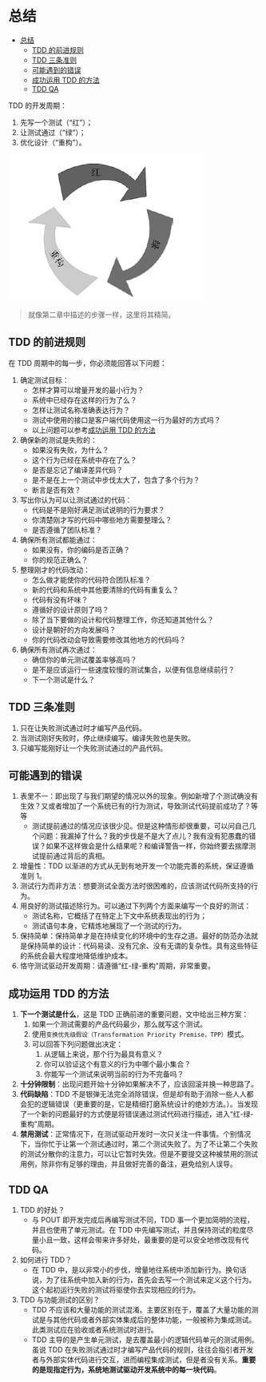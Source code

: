 # 总结

- [总结](#总结)
  - [TDD 的前进规则](#tdd-的前进规则)
  - [TDD 三条准则](#tdd-三条准则)
  - [可能遇到的错误](#可能遇到的错误)
  - [成功运用 TDD 的方法](#成功运用-tdd-的方法)
  - [TDD QA](#tdd-qa)

TDD 的开发周期：

1. 先写一个测试（“红”）；
2. 让测试通过（“绿”）；
3. 优化设计（“重构”）。

![TDDProcess](./pic/1_TDD_Process.png)

> 就像第二章中描述的步骤一样，这里将其精简。

## TDD 的前进规则

在 TDD 周期中的每一步，你必须能回答以下问题：

1. 确定测试目标：
   - 怎样才算可以增量开发的最小行为？
   - 系统中已经存在这样的行为了么？
   - 怎样让测试名称准确表达行为？
   - 测试中使用的接口是客户端代码使用这一行为最好的方式吗？
   - 以上问题可以参考[成功运用 TDD 的方法](#成功运用-tdd-的方法)
2. 确保新的测试是失败的：
   - 如果没有失败，为什么？
   - 这个行为已经在系统中存在了么？
   - 是否是忘记了编译差异代码？
   - 是不是在上一个测试中步伐太大了，包含了多个行为？
   - 断言是否有效？
3. 写出你认为可以让测试通过的代码：
   - 代码是不是刚好满足测试说明的行为要求？
   - 你清楚刚才写的代码中哪些地方需要整理么？
   - 是否遵循了团队标准？
4. 确保所有测试都能通过：
   - 如果没有，你的编码是否正确？
   - 你的规范正确么？
5. 整理刚才的代码改动：
   - 怎么做才能使你的代码符合团队标准？
   - 新的代码和系统中其他要清除的代码有重复么？
   - 代码有没有坏味？
   - 遵循好的设计原则了吗？
   - 除了当下要做的设计和代码整理工作，你还知道其他什么？
   - 设计是朝好的方向发展吗？
   - 你的代码改动会导致需要修改其他地方的代码吗？
6. 确保所有测试再次通过：
   - 确信你的单元测试覆盖率够高吗？
   - 是不是应该运行一些速度较慢的测试集合，以便有信息继续前行？
   - 下一个测试是什么？

## TDD 三条准则

1. 只在让失败测试通过时才编写产品代码。
2. 当测试刚好失败时，停止继续编写。编译失败也是失败。
3. 只编写能刚好让一个失败测试通过的产品代码。

## 可能遇到的错误

1. 表里不一：即出现了与我们期望的情况以外的现象。例如新增了个测试确没有生效？又或者增加了一个系统已有的行为测试，导致测试代码提前成功了？等等
   - 测试提前通过的情况应该很少见。但是这种情形却很重要，可以问自己几个问题：我漏掉了什么？我的步伐是不是大了点儿？我有没有犯愚蠢的错误？如果不这样做会是什么结果呢？和编译警告一样，你始终要去揣摩测试提前通过背后的真相。
2. 增量性：TDD 以渐进的方式从无到有地开发一个功能完善的系统，保证遵循准则 1。
3. 测试行为而非方法：想要测试全面方法时很困难的，应该测试代码所支持的行为。
4. 用良好的测试描述除行为。可以通过下列两个方面来编写一个良好的测试：
   - 测试名称，它概括了在特定上下文中系统表现出的行为；
   - 测试语句本身，它精炼地展现了一个测试的行为。
5. 保持简单：保持简单才是在持续变化的环境中的生存之道。最好的防范办法就是保持简单的设计：代码易读、没有冗余、没有无谓的复杂性。具有这些特征的系统会最大程度地降低维护成本。
6. 恪守测试驱动开发周期：请遵循“红-绿-重构”周期，非常重要。

## 成功运用 TDD 的方法

1. **下一个测试是什么**，这是 TDD 正确前进的重要问题，文中给出三种方案：
   1. 如果一个测试需要的产品代码最少，那么就写这个测试。
   2. 使用`变换优先级假设（Transformation Priority Premise，TPP）`模式。
   3. 可以回答下列问题做出决定：
      1. 从逻辑上来说，那个行为最具有意义？
      2. 你可以验证这个有意义的行为中哪个最小集合？
      3. 你能写一个测试来说明当前的行为不完备吗？
2. **十分钟限制**：出现问题开始十分钟如果解决不了，应该回滚并换一种思路了。
3. **代码缺陷**：TDD 不是银弹无法完全消除错误，但是却有助于消除一些人人都会犯的逻辑错误（更重要的是，它是精细打磨系统设计的绝妙方法。）。当发现了一个新的问题最好的方式便是将错误通过测试代码进行描述，进入“红-绿-重构”周期。
4. **禁用测试**：正常情况下，在测试驱动开发时一次只关注一件事情。个别情况下，当你忙于让第一个测试通过时，第二个测试失败了。为了不让第二个失败的测试分散你的注意力，可以让它暂时失效。但是不要提交这种被禁用的测试用例，除非你有足够的理由，并且做好完善的备注，避免给别人误导。

## TDD QA

1. TDD 的好处？
   - 与 POUT 即开发完成后再编写测试不同，TDD 事一个更加简明的流程，并且也使用了单元测试。在 TDD 中先编写测试，并且保持测试的粒度尽量小且一致，这样会带来许多好处，最重要的是可以安全地修改现有代码。
2. 如何进行 TDD？
   - 在 TDD 中，是以非常小的步伐，增量地往系统中添加新行为。换句话说，为了往系统中加入新的行为，首先会去写一个测试来定义这个行为。这个起初运行失败的测试将驱使你去实现相应的行为。
3. TDD 与功能测试的区别？
   - TDD 不应该和大量功能的测试混淆。主要区别在于，覆盖了大量功能的测试是与其他代码或者外部实体集成后的整体功能，一般被称为集成测试。此类测试应在验收或者系统测试时进行。
   - TDD 主导的是产生单元测试，是去覆盖最小的逻辑代码单元的测试用例。虽说 TDD 在失败测试通过时才编写产品代码的规则，往往会指引者开发者与外部实体代码进行交互，进而编程集成测试，但是者没有关系。**重要的是现指定行为，系统地测试驱动开发系统中的每一块代码**。
